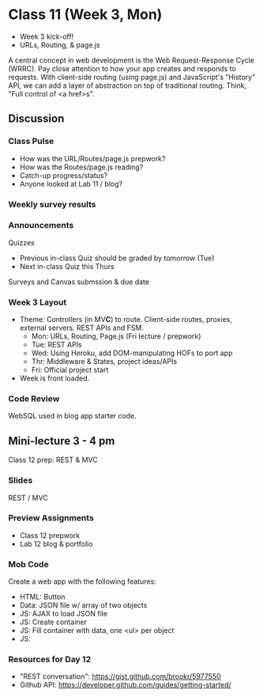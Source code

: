# Class 11 (Week 3, Mon)
- Week 3 kick-off!
- URLs, Routing, &amp; page.js

A central concept in web development is the Web Request-Response Cycle (WRRC). Pay close attention to how your app creates and responds to requests. With client-side routing (using page.js) and JavaScript's "History" API, we can add a layer of abstraction on top of traditional routing. Think, "Full control of &lt;a href&gt;s".

## Discussion
### Class Pulse
- How was the URL/Routes/page.js prepwork?
- How was the Routes/page.js reading?
- Catch-up progress/status?
- Anyone looked at Lab 11 / blog?

### Weekly survey results

### Announcements
Quizzes
- Previous in-class Quiz should be graded by tomorrow (Tue)
- Next in-class Quiz this Thurs

Surveys and Canvas submssion &amp; due date

### Week 3 Layout
- Theme: Controllers (in MV**C**) to route. Client-side routes, proxies, external servers. REST APIs and FSM.
  - Mon: URLs, Routing, Page.js (Fri lecture / prepwork)
  - Tue: REST APIs
  - Wed: Using Heroku, add DOM-manipulating HOFs to port app
  - Thr: Middleware &amp; States, project ideas/APIs
  - Fri: Official project start
- Week is front loaded.

### Code Review
WebSQL used in blog app starter code.

## Mini-lecture 3 - 4 pm
Class 12 prep: REST &amp; MVC

### Slides
REST / MVC

### Preview Assignments
- Class 12 prepwork
- Lab 12 blog &amp; portfolio

### Mob Code
Create a web app with the following features:
- HTML: Button
- Data: JSON file w/ array of two objects
- JS: AJAX to load JSON file
- JS: Create container
- JS: Fill container with data, one &lt;ul&gt; per object
- JS: 

### Resources for Day 12
- "REST conversation": https://gist.github.com/brookr/5977550
- Github API: https://developer.github.com/guides/getting-started/